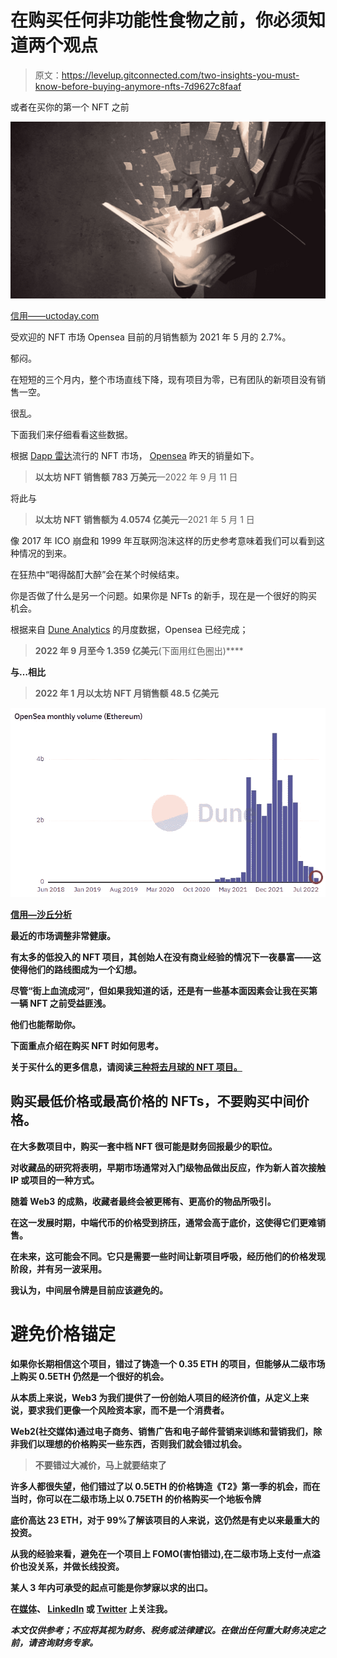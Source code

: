 # 在购买任何非功能性食物之前，你必须知道两个观点

> 原文：<https://levelup.gitconnected.com/two-insights-you-must-know-before-buying-anymore-nfts-7d9627c8faaf>

或者在买你的第一个 NFT 之前

![](img/35a5edc4e7eeae4023664e4bae299d3c.png)

[信用——uctoday.com](https://www.uctoday.com/unified-communications/6-insightful-uc-in-financial-services-case-studies-to-read-in-2022/)

受欢迎的 NFT 市场 Opensea 目前的月销售额为 2021 年 5 月的 2.7%。

郁闷。

在短短的三个月内，整个市场直线下降，现有项目为零，已有团队的新项目没有销售一空。

很乱。

下面我们来仔细看看这些数据。

根据 [Dapp 雷达](https://dappradar.com/multichain/marketplaces/opensea)流行的 NFT 市场， [Opensea](https://opensea.io/) 昨天的销量如下。

> **以太坊 NFT 销售额 783 万美元**—2022 年 9 月 11 日

将此与

> **以太坊 NFT 销售额为 4.0574 亿美元**—2021 年 5 月 1 日

像 2017 年 ICO 崩盘和 1999 年互联网泡沫这样的历史参考意味着我们可以看到这种情况的到来。

在狂热中“喝得酩酊大醉”会在某个时候结束。

你是否做了什么是另一个问题。如果你是 NFTs 的新手，现在是一个很好的购买机会。

根据来自 [Dune Analytics](https://dune.com/rchen8/opensea) 的月度数据，Opensea 已经完成；

> **2022 年 9 月至今 1.359 亿美元**(下面用红色圈出)****

**与…相比**

> ****2022 年 1 月以太坊 NFT 月销售额 48.5 亿美元****

****![](img/16dc6e3c751127b6de9f3c0f2c33df2e.png)****

****[信用—沙丘分析](https://dune.com/rchen8/opensea)****

****最近的市场调整非常健康。****

****有太多的低投入的 NFT 项目，其创始人在没有商业经验的情况下一夜暴富——这使得他们的路线图成为一个幻想。****

****尽管“街上血流成河”，但如果我知道的话，还是有一些基本面因素会让我在买第一辆 NFT 之前受益匪浅。****

****他们也能帮助你。****

****下面重点介绍在购买 NFT 时如何思考。****

****关于买什么的更多信息，请阅读[三种将去月球的 NFT 项目。](https://medium.com/gitconnected/3-types-of-nft-projects-thatll-go-to-the-moon-8e3eeb43585b)****

## ****购买最低价格或最高价格的 NFTs，不要购买中间价格。****

****在大多数项目中，购买一套中档 NFT 很可能是财务回报最少的职位。****

****对收藏品的研究将表明，早期市场通常对入门级物品做出反应，作为新人首次接触 IP 或项目的一种方式。****

****随着 Web3 的成熟，收藏者最终会被更稀有、更高价的物品所吸引。****

****在这一发展时期，中端代币的价格受到挤压，通常会高于底价，这使得它们更难销售。****

****在未来，这可能会不同。它只是需要一些时间让新项目呼吸，经历他们的价格发现阶段，并有另一波采用。****

****我认为，中间层令牌是目前应该避免的。****

# ****避免价格锚定****

****如果你长期相信这个项目，错过了铸造一个 0.35 ETH 的项目，但能够从二级市场上购买 0.5ETH 仍然是一个很好的机会。****

****从本质上来说，Web3 为我们提供了一份创始人项目的经济价值，从定义上来说，要求我们更像一个风险资本家，而不是一个消费者。****

****Web2(社交媒体)通过电子商务、销售广告和电子邮件营销来训练和营销我们，除非我们以理想的价格购买一些东西，否则我们就会错过机会。****

> ****不要错过大减价，马上就要结束了****

****许多人都很失望，他们错过了以 0.5ETH 的价格铸造《T2》第一季的机会，而在当时，你可以在二级市场上以 0.75ETH 的价格购买一个地板令牌****

****底价高达 23 ETH，对于 99%了解该项目的人来说，这仍然是有史以来最重大的投资。****

****从我的经验来看，避免在一个项目上 FOMO(害怕错过),在二级市场上支付一点溢价也没关系，并做长线投资。****

****某人 3 年内可承受的起点可能是你梦寐以求的出口。****

****在[媒体](https://t.co/0WsCUfngD2)、 [LinkedIn](https://www.linkedin.com/in/jayden-levitt-aa93511b9/) 或 [Twitter](https://twitter.com/JaydenLevitt) 上关注我。****

*****本文仅供参考；不应将其视为财务、税务或法律建议。在做出任何重大财务决定之前，请咨询财务专家。*****